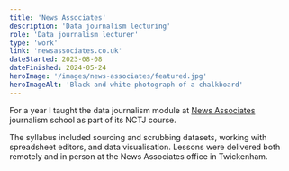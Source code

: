```yaml
---
title: 'News Associates'
description: 'Data journalism lecturing'
role: 'Data journalism lecturer'
type: 'work'
link: 'newsassociates.co.uk'
dateStarted: 2023-08-08
dateFinished: 2024-05-24
heroImage: '/images/news-associates/featured.jpg'
heroImageAlt: 'Black and white photograph of a chalkboard'
---
```


For a year I taught the data journalism module at [News Associates](https://newsassociates.co.uk/data-journalism/) journalism school as part of its NCTJ course.

The syllabus included sourcing and scrubbing datasets, working with spreadsheet editors, and data visualisation. Lessons were delivered both remotely and in person at the News Associates office in Twickenham.
